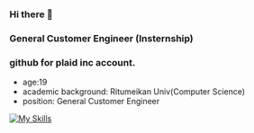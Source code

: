 ### Hi there 👋

### General Customer Engineer (Insternship)

### github for plaid inc account. 

- age:19
- academic background: Ritumeikan Univ(Computer Science)
- position: General Customer Engineer

[![My Skills](https://skillicons.dev/icons?i=ts,js,vue,nodejs,astro,kubernetes)](https://skillicons.dev)
